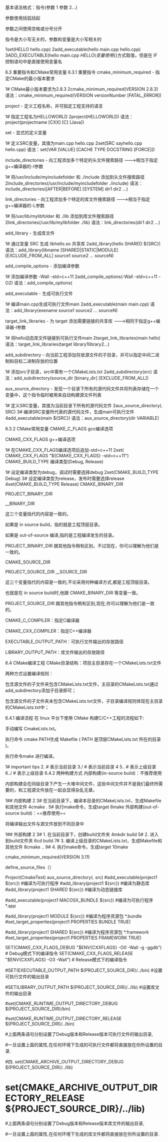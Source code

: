 基本语法格式：指令(参数 1 参数 2…)

参数使用括弧括起

参数之间使用空格或分号分开

指令是大小写无关的，参数和变量是大小写相关的

1set(HELLO hello.cpp)
2add_executable(hello main.cpp hello.cpp)
3ADD_EXECUTABLE(hello main.cpp ${HELLO})
变量使用${}方式取值，但是在 IF 控制语句中是直接使用变量名

6.3 重要指令和CMake常用变量
6.3.1 重要指令
cmake_minimum_required - 指定CMake的最小版本要求

1# CMake最小版本要求为2.8.3
2cmake_minimum_required(VERSION 2.8.3)
语法：cmake_minimum_required(VERSION versionNumber [FATAL_ERROR])

project - 定义工程名称，并可指定工程支持的语言  

1# 指定工程名为HELLOWORLD
2project(HELLOWORLD)
语法：project(projectname [CXX] [C] [Java])

set - 显式的定义变量  

1# 定义SRC变量，其值为main.cpp hello.cpp
2set(SRC sayhello.cpp hello.cpp)
语法：set(VAR [VALUE] [CACHE TYPE DOCSTRING [FORCE]])

include_directories - 向工程添加多个特定的头文件搜索路径  --->相当于指定g++编译器的-I参数

1# 将/usr/include/myincludefolder 和 ./include 添加到头文件搜索路径
2include_directories(/usr/include/myincludefolder ./include)
语法：include_directories([AFTER|BEFORE] [SYSTEM] dir1 dir2 …)

link_directories - 向工程添加多个特定的库文件搜索路径  --->相当于指定g++编译器的-L参数

1# 将/usr/lib/mylibfolder 和 ./lib 添加到库文件搜索路径
2link_directories(/usr/lib/mylibfolder ./lib)
语法：link_directories(dir1 dir2 …)  

add_library - 生成库文件

1# 通过变量 SRC 生成 libhello.so 共享库
2add_library(hello SHARED ${SRC})
语法：add_library(libname [SHARED|STATIC|MODULE] [EXCLUDE_FROM_ALL] source1 source2 … sourceN)

add_compile_options - 添加编译参数

1# 添加编译参数 -Wall -std=c++11
2add_compile_options(-Wall -std=c++11 -O2)
语法：add_compile_options(

add_executable - 生成可执行文件

1# 编译main.cpp生成可执行文件main
2add_executable(main main.cpp)
语法：add_library(exename source1 source2 … sourceN)

target_link_libraries - 为 target 添加需要链接的共享库  --->相同于指定g++编译器-l参数

1# 将hello动态库文件链接到可执行文件main
2target_link_libraries(main hello)
语法：target_link_libraries(target library1library2…)

add_subdirectory - 向当前工程添加存放源文件的子目录，并可以指定中间二进制和目标二进制存放的位置

1# 添加src子目录，src中需有一个CMakeLists.txt
2add_subdirectory(src)
语法：add_subdirectory(source_dir [binary_dir] [EXCLUDE_FROM_ALL])

aux_source_directory - 发现一个目录下所有的源代码文件并将列表存储在一个变量中，这个指令临时被用来自动构建源文件列表

1# 定义SRC变量，其值为当前目录下所有的源代码文件
2aux_source_directory(. SRC)
3# 编译SRC变量所代表的源代码文件，生成main可执行文件
4add_executable(main ${SRC})
语法：aux_source_directory(dir VARIABLE)

6.3.2 CMake常用变量
CMAKE_C_FLAGS   gcc编译选项

CMAKE_CXX_FLAGS  g++编译选项

1# 在CMAKE_CXX_FLAGS编译选项后追加-std=c++11
2set( CMAKE_CXX_FLAGS "${CMAKE_CXX_FLAGS} -std=c++11")
CMAKE_BUILD_TYPE  编译类型(Debug, Release)

1# 设定编译类型为debug，调试时需要选择debug
2set(CMAKE_BUILD_TYPE Debug) 
3# 设定编译类型为release，发布时需要选择release
4set(CMAKE_BUILD_TYPE Release) 
CMAKE_BINARY_DIR

PROJECT_BINARY_DIR

<projectname>__BINARY_DIR

这三个变量指代的内容是一致的。

如果是 in source build，指的就是工程顶层目录。

如果是 out-of-source 编译,指的是工程编译发生的目录。

PROJECT_BINARY_DIR 跟其他指令稍有区别，不过现在，你可以理解为他们是一致的。

CMAKE_SOURCE_DIR

PROJECT_SOURCE_DIR
<projectname>__SOURCE_DIR

这三个变量指代的内容是一致的,不论采用何种编译方式,都是工程顶层目录。

也就是在 in source build时,他跟 CMAKE_BINARY_DIR 等变量一致。

PROJECT_SOURCE_DIR 跟其他指令稍有区别,现在,你可以理解为他们是一致的。

CMAKE_C_COMPILER：指定C编译器

CMAKE_CXX_COMPILER：指定C++编译器

EXECUTABLE_OUTPUT_PATH：可执行文件输出的存放路径

LIBRARY_OUTPUT_PATH：库文件输出的存放路径

6.4 CMake编译工程
CMake目录结构：项目主目录存在一个CMakeLists.txt文件

两种方式设置编译规则：

包含源文件的子文件夹包含CMakeLists.txt文件，主目录的CMakeLists.txt通过add_subdirectory添加子目录即可；

包含源文件的子文件夹未包含CMakeLists.txt文件，子目录编译规则体现在主目录的CMakeLists.txt中；

6.4.1 编译流程
在 linux 平台下使用 CMake 构建C/C++工程的流程如下:

手动编写 CmakeLists.txt。

执行命令 cmake PATH生成 Makefile ( PATH 是顶层CMakeLists.txt 所在的目录 )。

执行命令make 进行编译。

1# important tips
2.          # 表示当前目录
3./         # 表示当前目录
4
5..      # 表示上级目录
6../     # 表示上级目录
6.4.2 两种构建方式
内部构建(in-source build)：不推荐使用

内部构建会在同级目录下产生一大堆中间文件，这些中间文件并不是我们最终所需要的，和工程源文件放在一起会显得杂乱无章。

1## 内部构建
2
3# 在当前目录下，编译本目录的CMakeLists.txt，生成Makefile和其他文件
4cmake .
5# 执行make命令，生成target
6make
外部构建(out-of-source build)：==推荐使用==

将编译输出文件与源文件放到不同目录中

 1## 外部构建
 2
 3# 1. 在当前目录下，创建build文件夹
 4mkdir build 
 5# 2. 进入到build文件夹
 6cd build
 7# 3. 编译上级目录的CMakeLists.txt，生成Makefile和其他文件
 8cmake ..
 9# 4. 执行make命令，生成target
10make

cmake_minimum_required(VERSION 3.11)

define_source_files（）

Project(CmakeTest)
aux_source_directory(. src)
#add_executable(project1 ${src}) #编译为可执行程序
#add_library(project1 ${src}) #编译为静态库
#add_library(project1 SHARED ${src}) #编译为动态链接库

#add_executable(project1 MACOSX_BUNDLE ${src}) #编译为可执行程序 *.app

#add_library(project1 MODULE ${src}) #编译为程序资源包 *.bundle
#set_target_properties(project1 PROPERTIES BUNDLE TRUE)

#add_library(project1 SHARED ${src}) #编译为程序资源包 *.framework
#set_target_properties(project1 PROPERTIES FRAMEWORK TRUE)

SET(CMAKE_CXX_FLAGS_DEBUG "$ENV{CXXFLAGS} -O0 -Wall -g -ggdb") # Debug模式下的编译指令
SET(CMAKE_CXX_FLAGS_RELEASE "$ENV{CXXFLAGS} -O3 -Wall") # Release模式下的编译指令

#SET(EXECUTABLE_OUTPUT_PATH ${PROJECT_SOURCE_DIR}/../bin) #设置可执行文件的输出目录

#SET(LIBRARY_OUTPUT_PATH ${PROJECT_SOURCE_DIR}/../lib) #设置库文件的输出目录


#set(CMAKE_RUNTIME_OUTPUT_DIRECTORY_DEBUG ${PROJECT_SOURCE_DIR}/bin)

#set(CMAKE_RUNTIME_OUTPUT_DIRECTORY_RELEASE ${PROJECT_SOURCE_DIR}/../bin)

#上面两条语句分别设置了Debug版本和Release版本可执行文件的输出目录,

#一旦设置上面的属性,在任何环境下生成的可执行文件都将直接放在你所设置的目录.

#四. set(CMAKE_ARCHIVE_OUTPUT_DIRECTORY_DEBUG ${PROJECT_SOURCE_DIR}/../lib)
# set(CMAKE_ARCHIVE_OUTPUT_DIRECTORY_RELEASE ${PROJECT_SOURCE_DIR}/../lib)

#上面两条语句分别设置了Debug版本和Release版本库文件的输出目录,

#一旦设置上面的属性,在任何环境下生成的库文件都将直接放在你所设置的目录.
